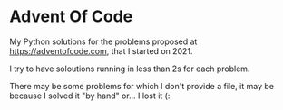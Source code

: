 
# Advent Of Code

My Python solutions for the problems proposed at https://adventofcode.com, that I started on 2021.

I try to have soloutions running in less than 2s for each problem.

There may be some problems for which I don't provide a file, it may be because I solved it "by hand" or... I lost it (:
